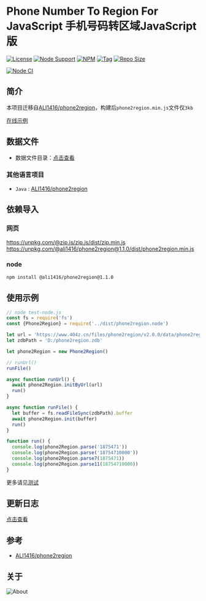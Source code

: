# Phone Number To Region For JavaScript 手机号码转区域JavaScript版

[![License](https://img.shields.io/github/license/ALI1416/phone2region-js?label=License)](https://www.apache.org/licenses/LICENSE-2.0.txt)
[![Node Support](https://img.shields.io/badge/Node-14+-green)](https://nodejs.org/)
[![NPM](https://img.shields.io/npm/v/@ali1416/phone2region?label=NPM)](https://www.npmjs.com/package/@ali1416/phone2region)
[![Tag](https://img.shields.io/github/v/tag/ALI1416/phone2region-js?label=Tag)](https://github.com/ALI1416/phone2region-js/tags)
[![Repo Size](https://img.shields.io/github/repo-size/ALI1416/phone2region-js?label=Repo%20Size&color=success)](https://github.com/ALI1416/phone2region-js/archive/refs/heads/master.zip)

[![Node CI](https://github.com/ALI1416/phone2region-js/actions/workflows/ci.yml/badge.svg)](https://github.com/ALI1416/phone2region-js/actions/workflows/ci.yml)

## 简介

本项目迁移自[ALI1416/phone2region](https://github.com/ALI1416/phone2region)，构建后`phone2region.min.js`文件仅`3kb`

[在线示例](https://www.404z.cn/demo/phone2region.html)

## 数据文件

- 数据文件目录：[点击查看](https://github.com/ALI1416/phone2region/tree/master/data)

### 其他语言项目

- `Java` : [ALI1416/phone2region](https://github.com/ALI1416/phone2region)

## 依赖导入

### 网页

<https://unpkg.com/@zip.js/zip.js/dist/zip.min.js>
<https://unpkg.com/@ali1416/phone2region@1.1.0/dist/phone2region.min.js>

### node

```sh
npm install @ali1416/phone2region@1.1.0
```

## 使用示例

```js
// node test-node.js
const fs = require('fs')
const {Phone2Region} = require('../dist/phone2region.node')

let url = 'https://www.404z.cn/files/phone2region/v2.0.0/data/phone2region.zdb'
let zdbPath = 'D:/phone2region.zdb'

let phone2Region = new Phone2Region()

// runUrl()
runFile()

async function runUrl() {
  await phone2Region.initByUrl(url)
  run()
}

async function runFile() {
  let buffer = fs.readFileSync(zdbPath).buffer
  await phone2Region.init(buffer)
  run()
}

function run() {
  console.log(phone2Region.parse('1875471'))
  console.log(phone2Region.parse('18754710000'))
  console.log(phone2Region.parse7(1875471))
  console.log(phone2Region.parse11(18754710000))
}
```

更多请见[测试](./test)

## 更新日志

[点击查看](./CHANGELOG.md)

## 参考

- [ALI1416/phone2region](https://github.com/ALI1416/phone2region)

## 关于

<picture>
  <source media="(prefers-color-scheme: dark)" srcset="https://www.404z.cn/images/about.dark.svg">
  <img alt="About" src="https://www.404z.cn/images/about.light.svg">
</picture>
